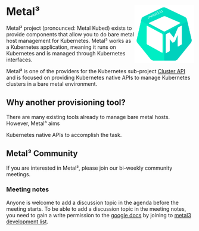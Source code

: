 # Metal³<div style="float: right; position: relative; display: inline;"><img src="images/metal3-color.svg" width="160px" /></div>

Metal³ project (pronounced: Metal Kubed) exists to provide components
that allow you to do bare metal host management for Kubernetes. Metal³
works as a Kubernetes application, meaning it runs on Kubernetes and is
managed through Kubernetes interfaces.

Metal³ is one of the providers for the Kubernetes sub-project [Cluster
API](https://github.com/kubernetes-sigs/cluster-api) and is focused on
providing Kubernetes native APIs to manage Kubernetes clusters in a bare
metal environment.

## Why another provisioning tool?

There are many existing tools already to manage bare metal hosts. However,
Metal³ aims 

Kubernetes native APIs to accomplish the task.

## Metal³ Community

If you are interested in Metal³, please join our bi-weekly community meetings.

### Meeting notes

Anyone is welcome to add a discussion topic in the agenda before the meeting
starts. To be able to add a discussion topic in the meeting notes, you need
to gain a write permission to the [google docs](https://docs.google.com/document/d/1d7jqIgmKHvOdcEmE2v72WDZo9kz7WwhuslDOili25Ls/edit)
by joining to [metal3 development list](https://groups.google.com/g/metal3-dev).
